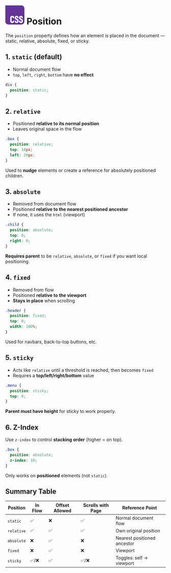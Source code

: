 # ![ ](../assets/css-logo.svg) Position

The `position` property defines how an element is placed in the document — static, relative, absolute, fixed, or sticky.

## 1. `static` (default)

* Normal document flow
* `top`, `left`, `right`, `bottom` have **no effect**

```css
div {
  position: static;
}
```

## 2. `relative`

* Positioned **relative to its normal position**
* Leaves original space in the flow

```css
.box {
  position: relative;
  top: 10px;
  left: 20px;
}
```

Used to **nudge** elements or create a reference for absolutely positioned children.

## 3. `absolute`

* Removed from document flow
* Positioned **relative to the nearest positioned ancestor**
* If none, it uses the `html` (viewport)

```css
.child {
  position: absolute;
  top: 0;
  right: 0;
}
```

**Requires parent** to be `relative`, `absolute`, or `fixed` if you want local positioning.

## 4. `fixed`

* Removed from flow
* Positioned **relative to the viewport**
* **Stays in place** when scrolling

```css
.header {
  position: fixed;
  top: 0;
  width: 100%;
}
```

Used for navbars, back-to-top buttons, etc.

## 5. `sticky`

* Acts like `relative` until a threshold is reached, then becomes `fixed`
* Requires a **top/left/right/bottom** value

```css
.menu {
  position: sticky;
  top: 0;
}
```

**Parent must have height** for sticky to work properly.

## 6. Z-Index

Use `z-index` to control **stacking order** (higher = on top).

```css
.box {
  position: absolute;
  z-index: 10;
}
```

Only works on **positioned** elements (not `static`).

## Summary Table

| Position   | In Flow | Offset Allowed | Scrolls with Page | Reference Point             |
| ---------- | ------- | -------------- | ----------------- | --------------------------- |
| `static`   | ✅       | ❌              | ✅                 | Normal document flow        |
| `relative` | ✅       | ✅              | ✅                 | Own original position       |
| `absolute` | ❌       | ✅              | ❌                 | Nearest positioned ancestor |
| `fixed`    | ❌       | ✅              | ❌                 | Viewport                    |
| `sticky`   | ✅/❌     | ✅              | ✅/❌               | Toggles: self → viewport    |
